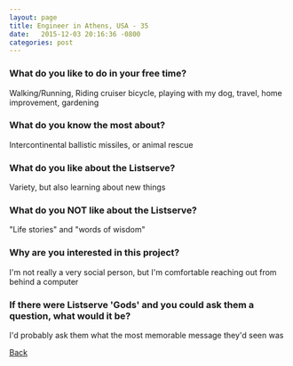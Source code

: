 ```yaml
---
layout: page
title: Engineer in Athens, USA - 35
date:   2015-12-03 20:16:36 -0800
categories: post
---
```


### What do you like to do in your free time?
<p>Walking/Running, Riding cruiser bicycle, playing with my dog, travel, home improvement, gardening</p>

### What do you know the most about?
<p>Intercontinental ballistic missiles, or animal rescue</p>

### What do you like about the Listserve?
<p>Variety, but also learning about new things</p>

### What do you NOT like about the Listserve?
<p>"Life stories" and "words of wisdom"</p>

### Why are you interested in this project?
<p>I'm not really a very social person, but I'm comfortable reaching out from behind a computer</p>

### If there were Listserve 'Gods' and you could ask them a question, what would it be?
<p>I'd probably ask them what the most memorable message they'd seen was</p>

[Back][1]

[1]: /responders/all